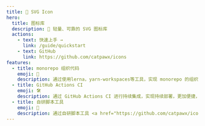 ```yaml
---
title: 🎨 SVG Icon
hero:
  title: 图标库
  description: 🎨 轻量、可靠的 SVG 图标库
  actions:
    - text: 快速上手 →
      link: /guide/quickstart
    - text: GitHub
      link: https://github.com/catpawx/icons
features:
  - title: monorepo 组织代码
    emoji: 🚀
    description: 通过使用lerna，yarn-workspaces等工具，实现 monorepo 的组织能力，更加方便管理和发布
  - title: GitHub Actions CI
    emoji: 🛠️
    description: 通过 GitHub Actions CI 进行持续集成，实现持续部署，更加便捷，包含文档部署、自动升级npm版本并发布npm等
  - title: 自研脚本工具
    emoji: 🧰
    description: 通过自研脚本工具 <a href="https://github.com/catpawx/icons/tree/main/packages/icons-bin" target="_blank" rel="noreferrer">cpx-icons</a>，实现图标的从Figma导出自动化生成组件
---
```

